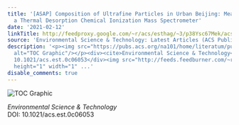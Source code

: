 ```yaml
---
title: '[ASAP] Composition of Ultrafine Particles in Urban Beijing: Measurement Using
  a Thermal Desorption Chemical Ionization Mass Spectrometer'
date: '2021-02-12'
linkTitle: http://feedproxy.google.com/~r/acs/esthag/~3/p38Ysc67Mek/acs.est.0c06053
source: 'Environmental Science & Technology: Latest Articles (ACS Publications)'
description: '<p><img src="https://pubs.acs.org/na101/home/literatum/publisher/achs/journals/content/esthag/0/esthag.ahead-of-print/acs.est.0c06053/20210212/images/medium/es0c06053_0007.gif"
  alt="TOC Graphic"/></p><div><cite>Environmental Science & Technology</cite></div><div>DOI:
  10.1021/acs.est.0c06053</div><img src="http://feeds.feedburner.com/~r/acs/esthag/~4/p38Ysc67Mek"
  height="1" width="1" ...'
disable_comments: true
---
```

<p><img src="https://pubs.acs.org/na101/home/literatum/publisher/achs/journals/content/esthag/0/esthag.ahead-of-print/acs.est.0c06053/20210212/images/medium/es0c06053_0007.gif" alt="TOC Graphic"/></p><div><cite>Environmental Science & Technology</cite></div><div>DOI: 10.1021/acs.est.0c06053</div><img src="http://feeds.feedburner.com/~r/acs/esthag/~4/p38Ysc67Mek" height="1" width="1" ...